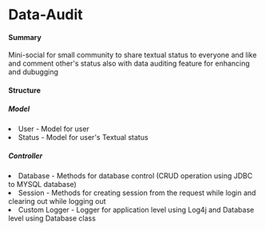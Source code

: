 # Data-Audit
<h4>Summary</h4>
<p>Mini-social for small community to share textual status to everyone and like and comment other's status also with data auditing feature for enhancing and dubugging</p>
<h4>Structure</h4>
<h5>Model</h5>
<li>User - Model for user
<li>Status - Model for user's Textual status
<h5>Controller</h5>
<li>Database - Methods for database control (CRUD operation using JDBC to MYSQL database)
<li>Session - Methods for creating session from the request while login and clearing out while logging out
<li>Custom Logger - Logger for application level using Log4j and Database level using Database class 
